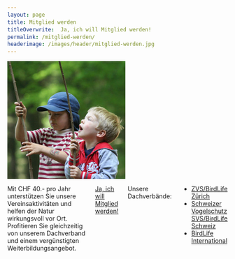 ```yaml
---
layout: page
title: Mitglied werden
titleOverwrite:  Ja, ich will Mitglied werden!
permalink: /mitglied-werden/
headerimage: /images/header/mitglied-werden.jpg
---
```

<div class="large-4 medium-4 columns text-center">
  <img width="270" src="/images/mitglied-werden/mitglied-werden.jpg"/>
</div>
<div class="large-8 medium-8 columns">
  <p>
    Mit CHF 40.- pro Jahr unterstützen Sie unsere Vereinsaktivitäten und helfen der Natur wirkungsvoll vor Ort. Profitieren Sie gleichzeitig von unserem Dachverband und einem vergünstigten Weiterbildungsangebot.
  </p>

  <a class="button" href="mailto:info@naturschutz-r-s.ch">Ja, ich will Mitglied werden!</a>

  <p>Unsere Dachverbände:</p>

  <ul>
    <li><a href="http://www.birdlife-zuerich.ch/">ZVS/BirdLife Zürich</a></li>
    <li><a href="http://www.birdlife.ch/">Schweizer Vogelschutz SVS/BirdLife Schweiz</a></li>
    <li><a href="http://www.birdlife.org/">BirdLife International</a></li>
  </ul>
</div>
